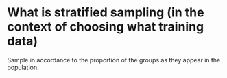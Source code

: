 # What is stratified sampling (in the context of choosing what training data)
Sample in accordance to the proportion of the groups as they appear in the population.

